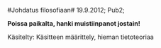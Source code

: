 #Johdatus filosofiaan#
19.9.2012; Pub2; 

**Poissa paikalta, hanki muistiinpanot jostain!**

Käsitelty: Käsitteen määrittely, hieman tietoteoriaa
